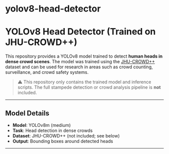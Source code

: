 # yolov8-head-detector

# YOLOv8 Head Detector (Trained on JHU-CROWD++)

This repository provides a YOLOv8 model trained to detect **human heads in dense crowd scenes**. The model was trained using the [JHU-CROWD++](http://www.crowd-counting.com) dataset and can be used for research in areas such as crowd counting, surveillance, and crowd safety systems.

> ⚠️ This repository only contains the trained model and inference scripts. The full stampede detection or crowd analysis pipeline is **not** included.

---

##  Model Details

-  **Model**: YOLOv8m (medium)
-  **Task**: Head detection in dense crowds
-  **Dataset**: JHU-CROWD++ (not included; see below)
-  **Output**: Bounding boxes around detected heads

---

